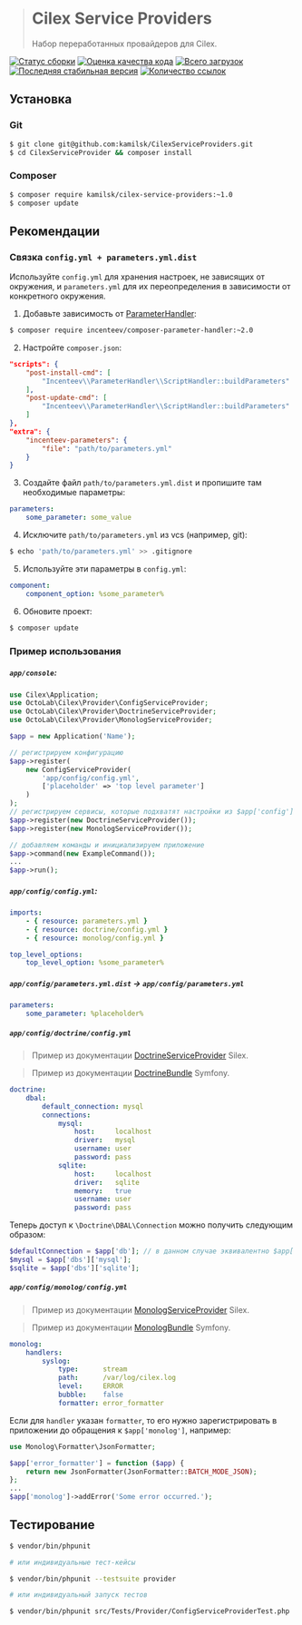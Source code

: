 > # Cilex Service Providers
>
> Набор переработанных провайдеров для Cilex.

[![Статус сборки](https://travis-ci.org/kamilsk/CilexServiceProviders.svg)](https://travis-ci.org/kamilsk/CilexServiceProviders)
[![Оценка качества кода](https://insight.sensiolabs.com/projects/6832873c-92a3-4d6f-a748-e3068332a61a/mini.png)](https://insight.sensiolabs.com/projects/6832873c-92a3-4d6f-a748-e3068332a61a)
[![Всего загрузок](https://poser.pugx.org/kamilsk/cilex-service-providers/downloads.png)](https://packagist.org/packages/kamilsk/cilex-service-providers)
[![Последняя стабильная версия](https://poser.pugx.org/kamilsk/cilex-service-providers/v/stable.png)](https://packagist.org/packages/kamilsk/cilex-service-providers)
[![Количество ссылок](https://www.versioneye.com/php/kamilsk:cilex-service-providers/reference_badge.svg)](https://www.versioneye.com/php/kamilsk:cilex-service-providers/references)

## Установка

### Git

```bash
$ git clone git@github.com:kamilsk/CilexServiceProviders.git
$ cd CilexServiceProvider && composer install
```

### Composer

```bash
$ composer require kamilsk/cilex-service-providers:~1.0
$ composer update
```

## Рекомендации

### Связка `config.yml + parameters.yml.dist`

Используйте `config.yml` для хранения настроек, не зависящих от окружения, и `parameters.yml` для их переопределения
в зависимости от конкретного окружения.

1) Добавьте зависимость от [ParameterHandler](https://github.com/Incenteev/ParameterHandler):
```bash
$ composer require incenteev/composer-parameter-handler:~2.0
```
2) Настройте `composer.json`:
```json
"scripts": {
    "post-install-cmd": [
        "Incenteev\\ParameterHandler\\ScriptHandler::buildParameters"
    ],
    "post-update-cmd": [
        "Incenteev\\ParameterHandler\\ScriptHandler::buildParameters"
    ]
},
"extra": {
    "incenteev-parameters": {
        "file": "path/to/parameters.yml"
    }
}
```
3) Создайте файл `path/to/parameters.yml.dist` и пропишите там необходимые параметры:
```yaml
parameters:
    some_parameter: some_value
```
4) Исключите `path/to/parameters.yml` из vcs (например, git):
```bash
$ echo 'path/to/parameters.yml' >> .gitignore
```
5) Используйте эти параметры в `config.yml`:
```yaml
component:
    component_option: %some_parameter%
```
6) Обновите проект:
```bash
$ composer update
```

### Пример использования

##### `app/console`:

```php
use Cilex\Application;
use OctoLab\Cilex\Provider\ConfigServiceProvider;
use OctoLab\Cilex\Provider\DoctrineServiceProvider;
use OctoLab\Cilex\Provider\MonologServiceProvider;

$app = new Application('Name');

// регистрируем конфигурацию
$app->register(
    new ConfigServiceProvider(
        'app/config/config.yml',
        ['placeholder' => 'top level parameter']
    )
);
// регистрируем сервисы, которые подхватят настройки из $app['config']
$app->register(new DoctrineServiceProvider());
$app->register(new MonologServiceProvider());

// добавляем команды и инициализируем приложение
$app->command(new ExampleCommand());
...
$app->run();
```

##### `app/config/config.yml`:

```yaml
imports:
    - { resource: parameters.yml }
    - { resource: doctrine/config.yml }
    - { resource: monolog/config.yml }

top_level_options:
    top_level_option: %some_parameter%
```

##### `app/config/parameters.yml.dist` -> `app/config/parameters.yml`

```yaml
parameters:
    some_parameter: %placeholder%
```

##### `app/config/doctrine/config.yml`

> Пример из документации [DoctrineServiceProvider](http://silex.sensiolabs.org/doc/providers/doctrine.html) Silex.

> Пример из документации [DoctrineBundle](http://symfony.com/doc/current/reference/configuration/doctrine.html) Symfony.

```yaml
doctrine:
    dbal:
        default_connection: mysql
        connections:
            mysql:
                host:     localhost
                driver:   mysql
                username: user
                password: pass
            sqlite:
                host:     localhost
                driver:   sqlite
                memory:   true
                username: user
                password: pass
```

Теперь доступ к `\Doctrine\DBAL\Connection` можно получить следующим образом:

```php
$defaultConnection = $app['db']; // в данном случае эквивалентно $app['dbs']['mysql']
$mysql = $app['dbs']['mysql'];
$sqlite = $app['dbs']['sqlite'];
```

##### `app/config/monolog/config.yml`

> Пример из документации [MonologServiceProvider](http://silex.sensiolabs.org/doc/providers/monolog.html) Silex.

> Пример из документации [MonologBundle](http://symfony.com/doc/current/reference/configuration/monolog.html) Symfony.

```yaml
monolog:
    handlers:
        syslog:
            type:      stream
            path:      /var/log/cilex.log
            level:     ERROR
            bubble:    false
            formatter: error_formatter
```

Если для `handler` указан `formatter`, то его нужно зарегистрировать в приложении до обращения к `$app['monolog']`, например:

```php
use Monolog\Formatter\JsonFormatter;

$app['error_formatter'] = function ($app) {
    return new JsonFormatter(JsonFormatter::BATCH_MODE_JSON);
};
...
$app['monolog']->addError('Some error occurred.');
```

## Тестирование

```bash
$ vendor/bin/phpunit

# или индивидуальные тест-кейсы

$ vendor/bin/phpunit --testsuite provider

# или индивидуальный запуск тестов

$ vendor/bin/phpunit src/Tests/Provider/ConfigServiceProviderTest.php
```
